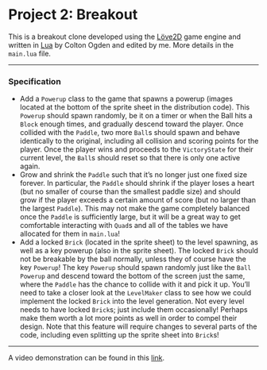 # Project 2: Breakout

This is a breakout clone developed using the [Löve2D](https://love2d.org/) game engine and written in [Lua](https://www.lua.org/) by Colton Ogden and edited by me. More details in the ```main.lua``` file.

---

### Specification

* Add a ```Powerup``` class to the game that spawns a powerup (images located at the bottom of the sprite sheet in the distribution code). This ```Powerup``` should spawn randomly, be it on a timer or when the Ball hits a ```Block``` enough times, and gradually descend toward the player. Once collided with the ```Paddle```, two more ```Ball```s should spawn and behave identically to the original, including all collision and scoring points for the player. Once the player wins and proceeds to the ```VictoryState``` for their current level, the ```Ball```s should reset so that there is only one active again.
* Grow and shrink the ```Paddle``` such that it’s no longer just one fixed size forever. In particular, the ```Paddle``` should shrink if the player loses a heart (but no smaller of course than the smallest paddle size) and should grow if the player exceeds a certain amount of score (but no larger than the largest ```Paddle```). This may not make the game completely balanced once the ```Paddle``` is sufficiently large, but it will be a great way to get comfortable interacting with ```Quad```s and all of the tables we have allocated for them in ```main.lua```!
* Add a locked ```Brick``` (located in the sprite sheet) to the level spawning, as well as a key powerup (also in the sprite sheet). The locked ```Brick``` should not be breakable by the ball normally, unless they of course have the key ```Powerup```! The key ```Powerup``` should spawn randomly just like the ```Ball``` ```Powerup``` and descend toward the bottom of the screen just the same, where the ```Paddle``` has the chance to collide with it and pick it up. You’ll need to take a closer look at the ```LevelMaker``` class to see how we could implement the locked ```Brick``` into the level generation. Not every level needs to have locked ```Brick```s; just include them occasionally! Perhaps make them worth a lot more points as well in order to compel their design. Note that this feature will require changes to several parts of the code, including even splitting up the sprite sheet into ```Brick```s!


---

A video demonstration can be found in this [link](https://youtu.be/yeRep8leY8I).
